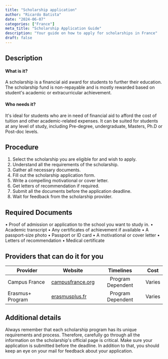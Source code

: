 ```yaml
---
title: "Scholarship application"
author: "Ricardo Batista"
date: "2024-06-07"
categories: ["France"]
meta_title: "Scholarship Application Guide"
description: "Your guide on how to apply for scholarships in France"
draft: false
---
```


## Description
#### What is it?
A scholarship is a financial aid award for students to further their education. The scholarship fund is non-repayable and is mostly rewarded based on student's academic or extracurricular achievement.

#### Who needs it?
It's ideal for students who are in need of financial aid to afford the cost of tuition and other academic-related expenses. It can be suited for students at any level of study, including Pre-degree, undergraduate, Masters, Ph.D or Post-doc levels.

## Procedure
1. Select the scholarship you are eligible for and wish to apply.
2. Understand all the requirements of the scholarship.
3. Gather all necessary documents.
4. Fill out the scholarship application form.
5. Write a compelling motivational or cover letter.
6. Get letters of recommendation if required.
7. Submit all the documents before the application deadline.
8. Wait for feedback from the scholarship provider.

## Required Documents
• Proof of admission or application to the school you want to study in. 
• Academic transcript
• Any certificates of achievement if available
• A passport-size photo
• Passport or ID card
• A motivational or cover letter
• Letters of recommendation
• Medical certificate

## Providers that can do it for you
| Provider        |     Website                   |     Timelines        |       Cost      |
| --------------- | ---------------------- |  :-------------:   | :-------------: |
| Campus France | [campusfrance.org](https://www.campusfrance.org) |      Program Dependent  |        Varies       |
| Erasmus+ Program |    [erasmusplus.fr](https://www.erasmusplus.fr)   |      Program Dependent  |        Varies       |

## Additional details
Always remember that each scholarship program has its unique requirements and process. Therefore, carefully go through all the information on the scholarship's official page is critical. Make sure your application is submitted before the deadline. In addition to that, you should keep an eye on your mail for feedback about your application.
